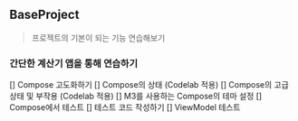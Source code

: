 ## BaseProject
> 프로젝트의 기본이 되는 기능 연습해보기
### 간단한 계산기 앱을 통해 연습하기
[] Compose 고도화하기
  [] Compose의 상태 (Codelab 적용)
  [] Compose의 고급상태 및 부작용 (Codelab 적용)
  [] M3를 사용하는 Compose의 테마 설정
  [] Compose에서 테스트
[] 테스트 코드 작성하기
  [] ViewModel 테스트
